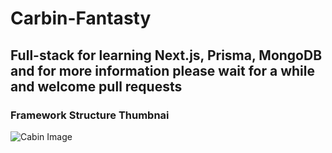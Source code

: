 # Carbin-Fantasty
## Full-stack for learning Next.js, Prisma, MongoDB and for more information please wait for a while and welcome pull requests

### Framework Structure Thumbnai
![Cabin Image](https://github.com/294916437/cabin-fantasy/public/struture.png)
